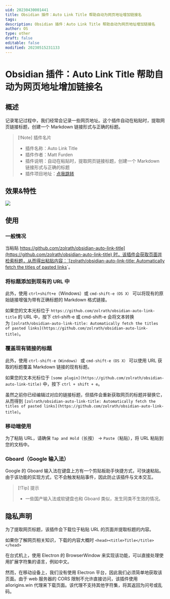 ```yaml
---
uid: 20230430001441
title: Obsidian 插件：Auto Link Title 帮助自动为网页地址增加链接名
tags: 
description: Obsidian 插件：Auto Link Title 帮助自动为网页地址增加链接名
author: OS
type: other
draft: false
editable: false
modified: 20230515231133
---
```


# Obsidian 插件：Auto Link Title 帮助自动为网页地址增加链接名

## 概述

记录笔记过程中，我们经常会记录一些网页地址。这个插件自动在粘贴时，提取网页链接标题，创建一个 Markdown 链接形式与正确的标题。

> [!Note] 插件名片
> - 插件名称：Auto Link Title
> - 插件作者：Matt Furden
> - 插件说明：自动在粘贴时，提取网页链接标题，创建一个 Markdown 链接形式与正确的标题
> - 插件项目地址：[点我跳转](https://github.com/zolrath/obsidian-auto-link-title)

## 效果&特性

![](https://cdn.pkmer.cn/images/auto-link-title.gif!pkmer)

## 使用

### 一般情况

当粘贴 [https://github.com/zolrath/obsidian-auto-link-title](https://github.com/zolrath/obsidian-auto-link-title) 时，该插件会获取页面并检索标题，从而得出粘贴内容：`[zolrath/obsidian-auto-link-title: Automatically fetch the titles of pasted links](https://github.com/zolrath/obsidian-auto-link-title)`。

### 将标题添加到现有的 URL 中

此外，使用 `ctrl+shift+e`（Windows）或 `cmd-shift-e（OS X）` 可以将现有的原始链接增强为带有正确标题的 Markdown 格式链接。

如果您的文本光标位于 `https://github.com/zolrath/obsidian-auto-link-title` 的 URL 中，按下 ctrl-shift-e 或 cmd-shift-e 会将文本转换为 `[zolrath/obsidian-auto-link-title: Automatically fetch the titles of pasted links](https://github.com/zolrath/obsidian-auto-link-title)`。

### 覆盖现有链接的标题

此外，使用 `ctrl-shift-e（Windows）` 或 `cmd-shift-e（OS X）` 可以使用 URL 获取的标题覆盖 Markdown 链接的现有标题。

如果您的文本光标位于 `[some plugin](https://github.com/zolrath/obsidian-auto-link-title)` 中，按下 `ctrl + shift + e`。

虽然之前你已经编辑过对应的链接标题，但插件会重新获取网页的标题并替换它，从而得到 `[zolrath/obsidian-auto-link-title: Automatically fetch the titles of pasted links](https://github.com/zolrath/obsidian-auto-link-title)`。

### 移动端使用

为了粘贴 URL，请确保 `Tap and Hold`（长按） -> `Paste`（粘贴），将 URL 粘贴到您的文档中。

### Gboard（Google 输入法）

Google 的 Gboard 输入法在键盘上方有一个剪贴板助手快捷方式，可快速粘贴。由于该功能的实现方式，它不会触发粘贴事件，因此防止该插件与文本交互。

>[!Tip] 提示
>- 一些国产输入法或软键盘也和 Gboard 类似，发生同类不生效的情况。

## 隐私声明

为了提取网页标题，该插件会下载位于粘贴 URL 的页面并提取标题的内容。

如果你了解网页相关知识，下载的内容大概时 `<head><title>Title</title></head>`

在台式机上，使用 Electron 的 BrowserWindow 来实现该功能，可以直接处理使用扩展字符集的语言，例如中文。

然而，在移动设备上，我们没有使用 Electron 平台，因此我们必须简单地获取该页面。由于 web 服务器的 CORS 限制不允许直接访问，该插件使用 allorigins.win 代理来下载页面。该代理不支持其他字符集，将其返回为问号或乱码。